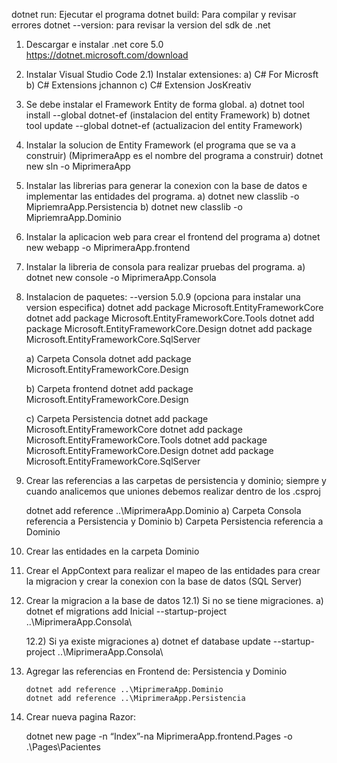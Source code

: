 dotnet run: Ejecutar el programa
dotnet build: Para compilar y revisar errores
dotnet --version: para revisar la version del sdk de .net

1)  Descargar e instalar .net core 5.0 https://dotnet.microsoft.com/download

2)  Instalar Visual Studio Code
       2.1) Instalar extensiones:
                a) C# For Microsft
                b) C# Extensions jchannon
                c) C# Extension JosKreativ

3) Se debe instalar el Framework Entity de forma global.
       a) dotnet tool install --global dotnet-ef (instalacion del entity Framework)
       b) dotnet tool update --global dotnet-ef (actualizacion del entity Framework)

4) Instalar la solucion de Entity Framework (el programa que se va a construir)
        (MiprimeraApp es el nombre del programa a   construir)
        dotnet new sln -o MiprimeraApp

5) Instalar las librerias para generar la conexion con la base de datos e implementar las entidades del programa.
    a) dotnet new classlib -o MipriemraApp.Persistencia
    b) dotnet new classlib -o MipriemraApp.Dominio

6) Instalar la aplicacion web para crear el frontend del programa
    a) dotnet new webapp -o MiprimeraApp.frontend

7) Instalar la libreria de consola para realizar pruebas del programa.
    a) dotnet new console -o MiprimeraApp.Consola

8) Instalacion de paquetes:
            --version 5.0.9 (opciona para instalar una version especifica)
    dotnet add package Microsoft.EntityFrameworkCore 
    dotnet add package Microsoft.EntityFrameworkCore.Tools
    dotnet add package Microsoft.EntityFrameworkCore.Design
    dotnet add package Microsoft.EntityFrameworkCore.SqlServer

    a) Carpeta Consola
        dotnet add package Microsoft.EntityFrameworkCore.Design

    b) Carpeta frontend
        dotnet add package Microsoft.EntityFrameworkCore.Design

    c) Carpeta Persistencia
        dotnet add package Microsoft.EntityFrameworkCore 
        dotnet add package Microsoft.EntityFrameworkCore.Tools
        dotnet add package Microsoft.EntityFrameworkCore.Design
        dotnet add package Microsoft.EntityFrameworkCore.SqlServer

9) Crear las referencias a las carpetas de persistencia y dominio; siempre y cuando analicemos que uniones debemos realizar dentro de los .csproj

    dotnet add reference ..\MiprimeraApp.Dominio
        a) Carpeta Consola referencia a Persistencia y Dominio
        b) Carpeta Persistencia referencia a Dominio

10) Crear las entidades en la carpeta Dominio

11) Crear el AppContext para realizar el mapeo de las entidades para crear la migracion y crear la conexion con la base de datos (SQL Server)

12) Crear la migracion a la base de datos
    12.1) Si no se tiene migraciones.
        a) dotnet ef migrations add Inicial --startup-project ..\MiprimeraApp.Consola\

    12.2) Si ya existe migraciones
        a) dotnet ef database update --startup-project ..\MiprimeraApp.Consola\

14) Agregar las referencias en Frontend de: Persistencia y Dominio

        dotnet add reference ..\MiprimeraApp.Dominio
        dotnet add reference ..\MiprimeraApp.Persistencia

15) Crear nueva pagina Razor:

    dotnet new page -n “Index”-na MiprimeraApp.frontend.Pages -o .\Pages\Pacientes

